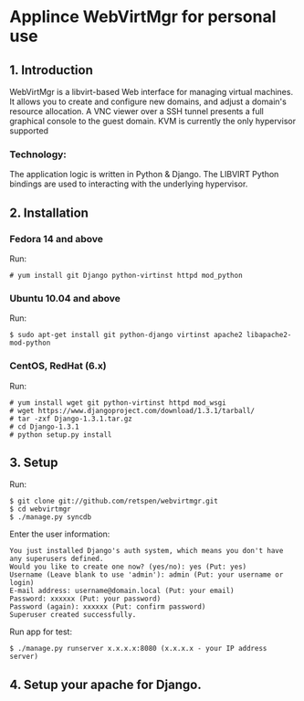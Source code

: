 # Applince WebVirtMgr for personal use

## 1. Introduction

WebVirtMgr is a libvirt-based Web interface for managing virtual machines. It allows you to create and configure new domains, and adjust a domain's resource allocation. A VNC viewer over a SSH tunnel presents a full graphical console to the guest domain. KVM is currently the only hypervisor supported

### Technology:

The application logic is written in Python & Django. The LIBVIRT Python bindings are used to interacting with the underlying hypervisor.


## 2. Installation

### Fedora 14 and above

Run:

    # yum install git Django python-virtinst httpd mod_python

### Ubuntu 10.04 and above

Run:

    $ sudo apt-get install git python-django virtinst apache2 libapache2-mod-python

### CentOS, RedHat (6.x)

Run:

    # yum install wget git python-virtinst httpd mod_wsgi
    # wget https://www.djangoproject.com/download/1.3.1/tarball/
    # tar -zxf Django-1.3.1.tar.gz
    # cd Django-1.3.1
    # python setup.py install

## 3. Setup

Run: 

    $ git clone git://github.com/retspen/webvirtmgr.git
    $ cd webvirtmgr
    $ ./manage.py syncdb

Enter the user information:

    You just installed Django's auth system, which means you don't have any superusers defined.
    Would you like to create one now? (yes/no): yes (Put: yes)
    Username (Leave blank to use 'admin'): admin (Put: your username or login)
    E-mail address: username@domain.local (Put: your email)
    Password: xxxxxx (Put: your password)
    Password (again): xxxxxx (Put: confirm password)
    Superuser created successfully.

Run app for test:

    $ ./manage.py runserver x.x.x.x:8080 (x.x.x.x - your IP address server)

## 4. Setup your apache for Django.